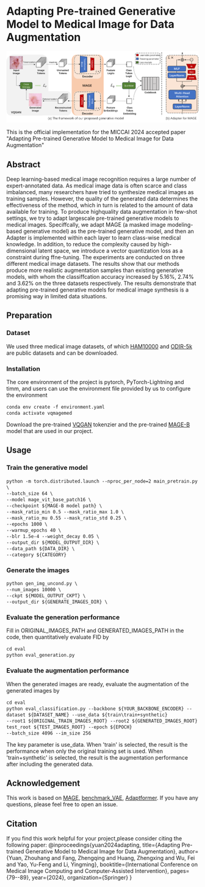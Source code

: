 # Adapting Pre-trained Generative Model to Medical Image for Data Augmentation

<p align="center">
  <img src="figures/framework.png" width="720">
</p>
This is the official implementation for the MICCAI 2024 accepted paper "Adapting Pre-trained Generative Model to Medical Image for Data Augmentation"

## Abstract

Deep learning-based medical image recognition requires a
large number of expert-annotated data. As medical image data is often
scarce and class imbalanced, many researchers have tried to synthesize
medical images as training samples. However, the quality of the generated
 data determines the effectiveness of the method, which in turn is
related to the amount of data available for training. To produce highquality
 data augmentation in few-shot settings, we try to adapt largescale
 pre-trained generative models to medical images. Speciffcally, we
adapt MAGE (a masked image modeling-based generative model) as
the pre-trained generative model, and then an Adapter is implemented
within each layer to learn class-wise medical knowledge. In addition, to
reduce the complexity caused by high-dimensional latent space, we introduce
 a vector quantization loss as a constraint during ffne-tuning. The
experiments are conducted on three different medical image datasets.
The results show that our methods produce more realistic augmentation
samples than existing generative models, with whom the classiffcation
accuracy increased by 5.16%, 2.74% and 3.62% on the three datasets respectively.
 The results demonstrate that adapting pre-trained generative
models for medical image synthesis is a promising way in limited data
situations.

## Preparation
### Dataset
We used three medical image datasets, of which [HAM10000](https://www.kaggle.com/datasets/kmader/skin-cancer-mnist-ham10000) 
and [ODIR-5k](https://odir2019.grand-challenge.org/dataset/) are public datasets and can be downloaded.

### Installation
The core environment of the project is pytorch, PyTorch-Lightning and timm, and users can use the environment file provided by us to configure the environment

```
conda env create -f environment.yaml
conda activate vqmagemed
```

Download the pre-trained <a href="https://drive.google.com/file/d/13S_unB87n6KKuuMdyMnyExW0G1kplTbP/view?usp=sharing">VQGAN</a> 
tokenzier and the pre-trained <a href="https://drive.google.com/file/d/1Q6tbt3vF0bSrv5sPrjpFu8ksG3vTsVX2/view?usp=sharing">MAGE-B</a> 
model that are used in our project.

## Usage
### Train the generative model

```
python -m torch.distributed.launch --nproc_per_node=2 main_pretrain.py \
--batch_size 64 \
--model mage_vit_base_patch16 \
--checkpoint ${MAGE-B model path} \
--mask_ratio_min 0.5 --mask_ratio_max 1.0 \
--mask_ratio_mu 0.55 --mask_ratio_std 0.25 \
--epochs 1000 \
--warmup_epochs 40 \
--blr 1.5e-4 --weight_decay 0.05 \
--output_dir ${MODEL_OUTPUT_DIR} \
--data_path ${DATA_DIR} \
--category ${CATEGORY}
```

### Generate the images

```
python gen_img_uncond.py \
--num_images 10000 \
--ckpt ${MODEL_OUTPUT_CKPT} \
--output_dir ${GENERATE_IMAGES_DIR} \
```

### Evaluate the generation performance
Fill in ORIGINAL_IMAGES_PATH and GENERATED_IMAGES_PATH in the code, then quantitatively evaluate FID by
```
cd eval
python eval_generation.py
```

### Evaluate the augmentation performance
When the generated images are ready, evaluate the augmentation of the generated images by
```
cd eval
python eval_classification.py --backbone ${YOUR_BACKBONE_ENCODER} --dataset ${DATASET_NAME} --use_data ${train\train+synthetic}
--root1 ${ORIGINAL_TRAIN_IMAGES_ROOT} --root2 ${GENERATED_IMAGES_ROOT} test_root ${TEST_IMAGES_ROOT} --epoch ${EPOCH} 
--batch_size 4096 --im_size 256
```
The key parameter is use_data. When 'train' is selected, the result is the performance when only the original training set is used.
When 'train+synthetic' is selected, the result is the augmentation performance after including the generated data.

## Acknowledgement
This work is based on [MAGE](https://github.com/LTH14/mage), [benchmark_VAE](https://github.com/clementchadebec/benchmark_VAE), 
[Adaptformer](https://github.com/ShoufaChen/AdaptFormer). If you have any questions, please feel free to open an issue.

## Citation
If you find this work helpful for your project,please consider citing the following paper:
    @inproceedings{yuan2024adapting,
      title={Adapting Pre-trained Generative Model to Medical Image for Data Augmentation},
      author={Yuan, Zhouhang and Fang, Zhengqing and Huang, Zhengxing and Wu, Fei and Yao, Yu-Feng and Li, Yingming},
      booktitle={International Conference on Medical Image Computing and Computer-Assisted Intervention},
      pages={79--89},
      year={2024},
      organization={Springer}
    }
